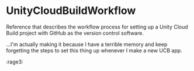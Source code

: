 # UnityCloudBuildWorkflow
Reference that describes the workflow process for setting up a Unity Cloud Build project with GitHub as the version control software. 

...I'm actually making it because I have a terrible memory and keep forgetting the steps to set this thing up whenever I make a new UCB app. 

:rage3:
